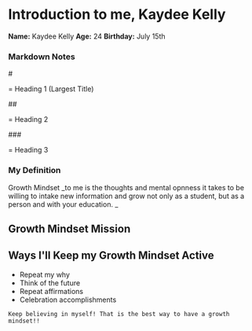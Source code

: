 
# **Introduction to me, Kaydee Kelly**
**Name:** Kaydee Kelly
**Age:** 24
**Birthday:** July 15th

### **Markdown Notes**

<p> # </p> = Heading 1 (Largest Title)
</p> ## </p> = Heading 2
</p> ### </p> = Heading 3

### **My Definition**

Growth Mindset _to me is the thoughts and mental opnness it takes to be willing to intake new information and grow not only as a student, but as a person and with your education. _

## **Growth Mindset Mission**

## **Ways I'll Keep my Growth Mindset Active**
- Repeat my why
- Think of the future
- Repeat affirmations
- Celebration accomplishments

```
Keep believing in myself! That is the best way to have a growth mindset!!
```




